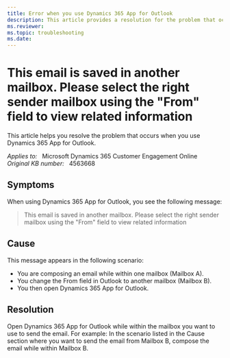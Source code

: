 ```yaml
---
title: Error when you use Dynamics 365 App for Outlook
description: This article provides a resolution for the problem that occurs when you use Dynamics 365 App for Outlook.
ms.reviewer: 
ms.topic: troubleshooting
ms.date: 
---
```

# This email is saved in another mailbox. Please select the right sender mailbox using the "From" field to view related information

This article helps you resolve the problem that occurs when you use Dynamics 365 App for Outlook.

_Applies to:_ &nbsp; Microsoft Dynamics 365 Customer Engagement Online  
_Original KB number:_ &nbsp; 4563668

## Symptoms

When using Dynamics 365 App for Outlook, you see the following message:

> This email is saved in another mailbox. Please select the right sender mailbox using the "From" field to view related information

## Cause

This message appears in the following scenario:

- You are composing an email while within one mailbox (Mailbox A).
- You change the From field in Outlook to another mailbox (Mailbox B).
- You then open Dynamics 365 App for Outlook.

## Resolution

Open Dynamics 365 App for Outlook while within the mailbox you want to use to send the email. For example: In the scenario listed in the Cause section where you want to send the email from Mailbox B, compose the email while within Mailbox B.
